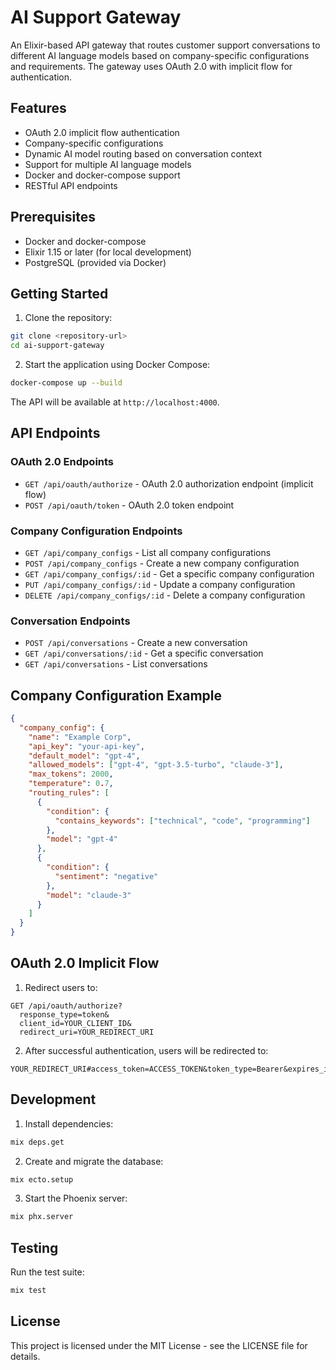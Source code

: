 # AI Support Gateway

An Elixir-based API gateway that routes customer support conversations to different AI language models based on company-specific configurations and requirements. The gateway uses OAuth 2.0 with implicit flow for authentication.

## Features

- OAuth 2.0 implicit flow authentication
- Company-specific configurations
- Dynamic AI model routing based on conversation context
- Support for multiple AI language models
- Docker and docker-compose support
- RESTful API endpoints

## Prerequisites

- Docker and docker-compose
- Elixir 1.15 or later (for local development)
- PostgreSQL (provided via Docker)

## Getting Started

1. Clone the repository:
```bash
git clone <repository-url>
cd ai-support-gateway
```

2. Start the application using Docker Compose:
```bash
docker-compose up --build
```

The API will be available at `http://localhost:4000`.

## API Endpoints

### OAuth 2.0 Endpoints

- `GET /api/oauth/authorize` - OAuth 2.0 authorization endpoint (implicit flow)
- `POST /api/oauth/token` - OAuth 2.0 token endpoint

### Company Configuration Endpoints

- `GET /api/company_configs` - List all company configurations
- `POST /api/company_configs` - Create a new company configuration
- `GET /api/company_configs/:id` - Get a specific company configuration
- `PUT /api/company_configs/:id` - Update a company configuration
- `DELETE /api/company_configs/:id` - Delete a company configuration

### Conversation Endpoints

- `POST /api/conversations` - Create a new conversation
- `GET /api/conversations/:id` - Get a specific conversation
- `GET /api/conversations` - List conversations

## Company Configuration Example

```json
{
  "company_config": {
    "name": "Example Corp",
    "api_key": "your-api-key",
    "default_model": "gpt-4",
    "allowed_models": ["gpt-4", "gpt-3.5-turbo", "claude-3"],
    "max_tokens": 2000,
    "temperature": 0.7,
    "routing_rules": [
      {
        "condition": {
          "contains_keywords": ["technical", "code", "programming"]
        },
        "model": "gpt-4"
      },
      {
        "condition": {
          "sentiment": "negative"
        },
        "model": "claude-3"
      }
    ]
  }
}
```

## OAuth 2.0 Implicit Flow

1. Redirect users to:
```
GET /api/oauth/authorize?
  response_type=token&
  client_id=YOUR_CLIENT_ID&
  redirect_uri=YOUR_REDIRECT_URI
```

2. After successful authentication, users will be redirected to:
```
YOUR_REDIRECT_URI#access_token=ACCESS_TOKEN&token_type=Bearer&expires_in=86400
```

## Development

1. Install dependencies:
```bash
mix deps.get
```

2. Create and migrate the database:
```bash
mix ecto.setup
```

3. Start the Phoenix server:
```bash
mix phx.server
```

## Testing

Run the test suite:
```bash
mix test
```

## License

This project is licensed under the MIT License - see the LICENSE file for details. 